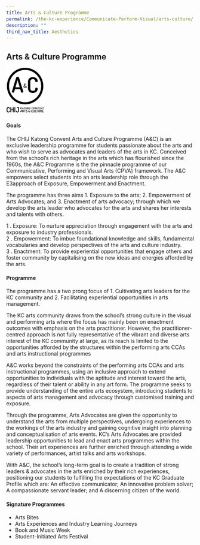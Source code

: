 ```yaml
---
title: Arts & Culture Programme
permalink: /the-kc-experience/Communicate-Perform-Visual/arts-culture/
description: ""
third_nav_title: Aesthetics
---
```








## Arts & Culture Programme

<img src="/images/AC Logo 1.png" style="width:20%">

#### Goals

The CHIJ Katong Convent Arts and Culture Programme (A&C) is an exclusive leadership programme for students passionate about the arts and who wish to serve as advocates and leaders of the arts in KC. Conceived from the school’s rich heritage in the arts which has flourished since the 1960s, the A&C Programme is the the pinnacle programme of our Communicative, Performing and Visual Arts (CPVA) framework. The A&C empowers select students into an arts leadership role through the E3approach of Exposure, Empowerment and Enactment.  

The programme has three aims 1. Exposure to the arts; 2. Empowerment of Arts Advocates; and 3. Enactment of arts advocacy; through which we develop the arts leader who advocates for the arts and shares her interests and talents with others.

1 . Exposure: To nurture appreciation through engagement with the arts and exposure to industry professionals.<br>
2 . Empowerment: To imbue foundational knowledge and skills, fundamental vocabularies and develop perspectives of the arts and culture industry.<br>
3 . Enactment: To provide experiential opportunities that engage others and foster community by capitalising on the new ideas and energies afforded by the arts.

#### Programme

The programme has a two prong focus of 1. Cultivating arts leaders for the KC community and 2. Facilitating experiential opportunities in arts management.

The KC arts community draws from the school’s strong culture in the visual and performing arts where the focus has mainly been on enactment outcomes with emphasis on the arts practitioner. However, the practitioner-centred approach is not fully representative of the vibrant and diverse arts interest of the KC community at large, as its reach is limited to the opportunities afforded by the structures within the performing arts CCAs and arts instructional programmes

A&C works beyond the constraints of the performing arts CCAs and arts instructional programmes, using an inclusive approach to extend opportunities to individuals with the aptitude and interest toward the arts, regardless of their talent or ability in any art form. The programme seeks to provide understanding of the entire arts ecosystem, introducing students to aspects of arts management and advocacy through customised training and exposure.

Through the programme, Arts Advocates are given the opportunity to understand the arts from multiple perspectives, undergoing experiences to the workings of the arts industry and gaining cognitive insight into planning and conceptualisation of arts events. KC’s Arts Advocates are provided leadership opportunities to lead and enact arts programmes within the school. Their art experiences are further enriched through attending a wide variety of performances, artist talks and arts workshops.

With A&C, the school’s long-term goal is to create a tradition of strong leaders & advocates in the arts enriched by their rich experiences, positioning our students to fulfilling the expectations of the KC Graduate Profile which are: An effective communicator; An innovative problem solver; A compassionate servant leader; and A discerning citizen of the world.

#### Signature Programmes

* Arts Bites
* Arts Experiences and Industry Learning Journeys
* Book and Music Week
* Student-Initiated Arts Festival